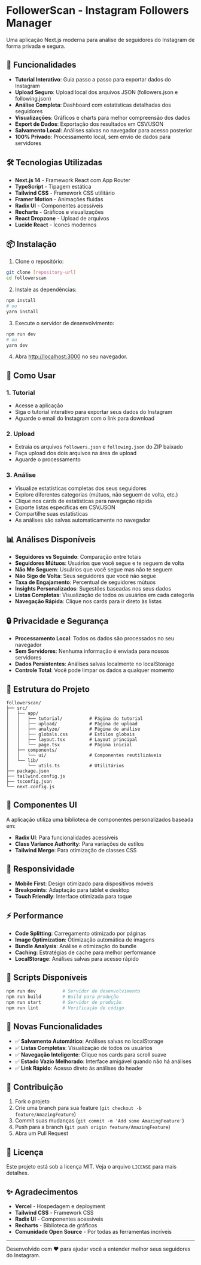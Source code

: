 # FollowerScan - Instagram Followers Manager

Uma aplicação Next.js moderna para análise de seguidores do Instagram de forma privada e segura.

## 🚀 Funcionalidades

- **Tutorial Interativo**: Guia passo a passo para exportar dados do Instagram
- **Upload Seguro**: Upload local dos arquivos JSON (followers.json e following.json)
- **Análise Completa**: Dashboard com estatísticas detalhadas dos seguidores
- **Visualizações**: Gráficos e charts para melhor compreensão dos dados
- **Export de Dados**: Exportação dos resultados em CSV/JSON
- **Salvamento Local**: Análises salvas no navegador para acesso posterior
- **100% Privado**: Processamento local, sem envio de dados para servidores

## 🛠️ Tecnologias Utilizadas

- **Next.js 14** - Framework React com App Router
- **TypeScript** - Tipagem estática
- **Tailwind CSS** - Framework CSS utilitário
- **Framer Motion** - Animações fluidas
- **Radix UI** - Componentes acessíveis
- **Recharts** - Gráficos e visualizações
- **React Dropzone** - Upload de arquivos
- **Lucide React** - Ícones modernos

## 📦 Instalação

1. Clone o repositório:

```bash
git clone [repository-url]
cd followerscan
```

2. Instale as dependências:

```bash
npm install
# ou
yarn install
```

3. Execute o servidor de desenvolvimento:

```bash
npm run dev
# ou
yarn dev
```

4. Abra [http://localhost:3000](http://localhost:3000) no seu navegador.

## 🎯 Como Usar

### 1. Tutorial

- Acesse a aplicação
- Siga o tutorial interativo para exportar seus dados do Instagram
- Aguarde o email do Instagram com o link para download

### 2. Upload

- Extraia os arquivos `followers.json` e `following.json` do ZIP baixado
- Faça upload dos dois arquivos na área de upload
- Aguarde o processamento

### 3. Análise

- Visualize estatísticas completas dos seus seguidores
- Explore diferentes categorias (mútuos, não seguem de volta, etc.)
- Clique nos cards de estatísticas para navegação rápida
- Exporte listas específicas em CSV/JSON
- Compartilhe suas estatísticas
- As análises são salvas automaticamente no navegador

## 📊 Análises Disponíveis

- **Seguidores vs Seguindo**: Comparação entre totais
- **Seguidores Mútuos**: Usuários que você segue e te seguem de volta
- **Não Me Seguem**: Usuários que você segue mas não te seguem
- **Não Sigo de Volta**: Seus seguidores que você não segue
- **Taxa de Engajamento**: Percentual de seguidores mútuos
- **Insights Personalizados**: Sugestões baseadas nos seus dados
- **Listas Completas**: Visualização de todos os usuários em cada categoria
- **Navegação Rápida**: Clique nos cards para ir direto às listas

## 🔒 Privacidade e Segurança

- **Processamento Local**: Todos os dados são processados no seu navegador
- **Sem Servidores**: Nenhuma informação é enviada para nossos servidores
- **Dados Persistentes**: Análises salvas localmente no localStorage
- **Controle Total**: Você pode limpar os dados a qualquer momento

## 📁 Estrutura do Projeto

```
followerscan/
├── src/
│   ├── app/
│   │   ├── tutorial/          # Página do tutorial
│   │   ├── upload/            # Página de upload
│   │   ├── analyze/           # Página de análise
│   │   ├── globals.css        # Estilos globais
│   │   ├── layout.tsx         # Layout principal
│   │   └── page.tsx           # Página inicial
│   ├── components/
│   │   └── ui/                # Componentes reutilizáveis
│   └── lib/
│       └── utils.ts           # Utilitários
├── package.json
├── tailwind.config.js
├── tsconfig.json
└── next.config.js
```

## 🎨 Componentes UI

A aplicação utiliza uma biblioteca de componentes personalizados baseada em:

- **Radix UI**: Para funcionalidades acessíveis
- **Class Variance Authority**: Para variações de estilos
- **Tailwind Merge**: Para otimização de classes CSS

## 📱 Responsividade

- **Mobile First**: Design otimizado para dispositivos móveis
- **Breakpoints**: Adaptação para tablet e desktop
- **Touch Friendly**: Interface otimizada para toque

## ⚡ Performance

- **Code Splitting**: Carregamento otimizado por páginas
- **Image Optimization**: Otimização automática de imagens
- **Bundle Analysis**: Análise e otimização do bundle
- **Caching**: Estratégias de cache para melhor performance
- **LocalStorage**: Análises salvas para acesso rápido

## 🔧 Scripts Disponíveis

```bash
npm run dev          # Servidor de desenvolvimento
npm run build        # Build para produção
npm run start        # Servidor de produção
npm run lint         # Verificação de código
```

## 🌟 Novas Funcionalidades

- ✅ **Salvamento Automático**: Análises salvas no localStorage
- ✅ **Listas Completas**: Visualização de todos os usuários
- ✅ **Navegação Inteligente**: Clique nos cards para scroll suave
- ✅ **Estado Vazio Melhorado**: Interface amigável quando não há análises
- ✅ **Link Rápido**: Acesso direto às análises do header

## 🤝 Contribuição

1. Fork o projeto
2. Crie uma branch para sua feature (`git checkout -b feature/AmazingFeature`)
3. Commit suas mudanças (`git commit -m 'Add some AmazingFeature'`)
4. Push para a branch (`git push origin feature/AmazingFeature`)
5. Abra um Pull Request

## 📄 Licença

Este projeto está sob a licença MIT. Veja o arquivo `LICENSE` para mais detalhes.

## ✨ Agradecimentos

- **Vercel** - Hospedagem e deployment
- **Tailwind CSS** - Framework CSS
- **Radix UI** - Componentes acessíveis
- **Recharts** - Biblioteca de gráficos
- **Comunidade Open Source** - Por todas as ferramentas incríveis

---

Desenvolvido com ❤️ para ajudar você a entender melhor seus seguidores do Instagram.
